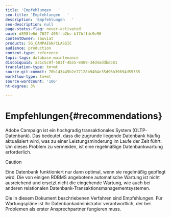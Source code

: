 ```yaml
---
title: 'Empfehlungen   '
seo-title: 'Empfehlungen   '
description: 'Empfehlungen   '
seo-description: null
page-status-flag: never-activated
uuid: d898fe6d-7627-405f-b2bc-b17bf1dc9e96
contentOwner: sauviat
products: SG_CAMPAIGN/CLASSIC
audience: production
content-type: reference
topic-tags: database-maintenance
discoiquuid: a31c5c9f-503f-4b55-8409-34d4addbd581
translation-type: tm+mt
source-git-commit: 70b143445b2e77128b9404e35d96b39694d55335
workflow-type: tm+mt
source-wordcount: '106'
ht-degree: 3%

---
```



# Empfehlungen{#recommendations}

Adobe Campaign ist ein hochgradig transaktionales System (OLTP-Datenbank). Das bedeutet, dass die zugrunde liegende Datenbank häufig aktualisiert wird, was zu einer Leistungsminderung im Laufe der Zeit führt. Um dieses Problem zu vermeiden, ist eine regelmäßige Datenbankwartung erforderlich.

>[!CAUTION]
>
>Eine Datenbank funktioniert nur dann optimal, wenn sie regelmäßig gepflegt wird. Die von einigen RDBMS angebotene automatische Wartung ist nicht ausreichend und ersetzt nicht die eingehende Wartung, wie auch bei anderen relationalen Datenbank-Transaktionsmanagementsystemen.
>  
>Die in diesem Dokument beschriebenen Verfahren sind Empfehlungen. Für Wartungspläne ist Ihr Datenbankadministrator verantwortlich, der bei Problemen als erster Ansprechpartner fungieren muss.

